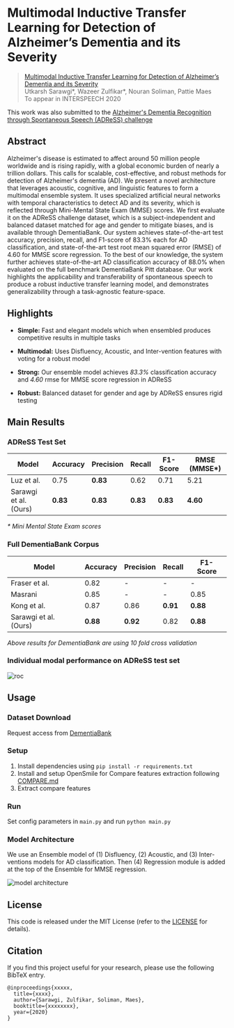 # Multimodal Inductive Transfer Learning for Detection of Alzheimer’s Dementia and its Severity

> [Multimodal Inductive Transfer Learning for Detection of Alzheimer’s Dementia and its Severity](https://github.com/wazeerzulfikar/ad-mmse/blob/master)   
> Utkarsh Sarawgi\*, Wazeer Zulfikar\*, Nouran Soliman, Pattie Maes  
> To appear in INTERSPEECH 2020  

This work was also submitted to the [Alzheimer's Dementia Recognition through Spontaneous Speech (ADReSS) challenge](http://www.homepages.ed.ac.uk/sluzfil/ADReSS/)

## Abstract

Alzheimer's disease is estimated to affect around 50 million people worldwide and is rising rapidly, with a global economic burden of nearly a trillion dollars. This calls for scalable, cost-effective, and robust methods for detection of Alzheimer's dementia (AD). We present a novel architecture that leverages acoustic, cognitive, and linguistic features to form a multimodal ensemble system. It uses specialized artificial neural networks with temporal characteristics to detect AD and its severity, which is reflected through Mini-Mental State Exam (MMSE) scores. We first evaluate it on the ADReSS challenge dataset, which is a subject-independent and balanced dataset matched for age and gender to mitigate biases, and is available through DementiaBank. Our system achieves state-of-the-art test accuracy, precision, recall, and F1-score of 83.3\% each for AD classification, and state-of-the-art test root mean squared error (RMSE) of 4.60 for MMSE score regression. To the best of our knowledge, the system further achieves state-of-the-art AD classification accuracy of 88.0\% when evaluated on the full benchmark DementiaBank Pitt database. Our work highlights the applicability and transferability of spontaneous speech to produce a robust inductive transfer learning model, and demonstrates generalizability through a task-agnostic feature-space.

## Highlights

- **Simple:** Fast and elegant models which when ensembled produces competitive results in multiple tasks

- **Multimodal:** Uses Disfluency, Acoustic, and Inter-vention features with voting for a robust model

- **Strong:** Our ensemble model achieves _83.3\%_ classification accuracy and _4.60_ rmse for MMSE score regression in ADReSS

- **Robust:** Balanced dataset for gender and age by ADReSS ensures rigid testing

## Main Results

### ADReSS Test Set

| Model                 | Accuracy | Precision | Recall | F1-Score | RMSE (MMSE\*)|
|-----------------------|----------|-----------|--------|----------|--------------|
| Luz et al.            | 0.75     | **0.83**      | 0.62   | 0.71     | 5.21         |
| Sarawgi et al. (Ours) | **0.83**     | **0.83**     | **0.83**   | **0.83**     | **4.60**         |

_\* Mini Mental State Exam scores_

### Full DementiaBank Corpus

| Model                 | Accuracy | Precision | Recall | F1-Score |
|-----------------------|----------|-----------|--------|----------|
| Fraser et al.         | 0.82     | -         | -      | -        |
| Masrani               | 0.85     | -         | -      | 0.85     |
| Kong et al.           | 0.87     | 0.86      | **0.91**   | **0.88**     |
| Sarawgi et al. (Ours) | **0.88**     | **0.92**      | 0.82   | **0.88**     |

*Above results for DementiaBank are using 10 fold cross validation*

### Individual modal performance on ADReSS test set

![roc](https://github.com/wazeerzulfikar/ad-mmse/blob/master/img/roc.png)

## Usage 

### Dataset Download

Request access from [DementiaBank](https://dementia.talkbank.org/)

### Setup

1. Install dependencies using `pip install -r requirements.txt`
2. Install and setup OpenSmile for Compare features extraction following [COMPARE.md](https://github.com/wazeerzulfikar/ad-mmse/blob/master/COMPARE.md)
3. Extract compare features

### Run

Set config parameters in `main.py` and run `python main.py`

### Model Architecture
We use an Ensemble model of (1) Disfluency, (2) Acoustic, and (3) Inter-ventions models for AD classification.
Then (4) Regression module is added at the top of the Ensemble for MMSE regression.

![model architecture](https://github.com/wazeerzulfikar/ad-mmse/blob/master/img/model_final.jpeg)

## License

This code is released under the MIT License (refer to the [LICENSE](https://github.com/wazeerzulfikar/ad-mmse/blob/master/LICENSE) for details).

## Citation

If you find this project useful for your research, please use the following BibTeX entry.

    @inproceedings{xxxxx,
      title={xxxx},
      author={Sarawgi, Zulfikar, Soliman, Maes},
      booktitle={xxxxxxxx},
      year={2020}
    }
